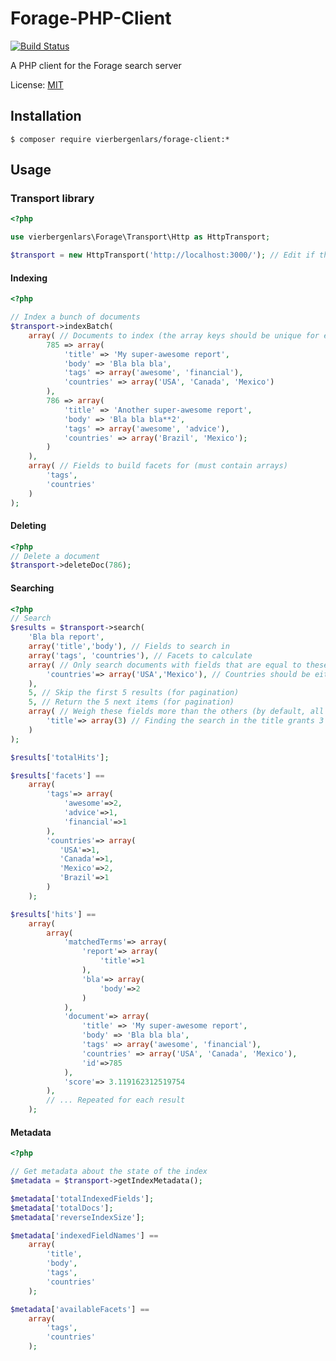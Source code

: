 Forage-PHP-Client
================

[![Build Status](https://travis-ci.org/vierbergenlars/Forage-PHP-Client.png?branch=master)](https://travis-ci.org/vierbergenlars/Forage-PHP-Client)

A PHP client for the Forage search server

License: [MIT](https://github.com/vierbergenlars/Forage-PHP-Client/blob/master/LICENSE)

## Installation

`$ composer require vierbergenlars/forage-client:*`

## Usage

### Transport library

```php
<?php

use vierbergenlars\Forage\Transport\Http as HttpTransport;

$transport = new HttpTransport('http://localhost:3000/'); // Edit if the Forage server lives somewhere else

```

#### Indexing

```php
<?php

// Index a bunch of documents
$transport->indexBatch(
    array( // Documents to index (the array keys should be unique for each document on the server)
        785 => array(
            'title' => 'My super-awesome report',
            'body' => 'Bla bla bla',
            'tags' => array('awesome', 'financial'),
            'countries' => array('USA', 'Canada', 'Mexico')
        ),
        786 => array(
            'title' => 'Another super-awesome report',
            'body' => 'Bla bla bla**2',
            'tags' => array('awesome', 'advice'),
            'countries' => array('Brazil', 'Mexico');
        )
    ),
    array( // Fields to build facets for (must contain arrays)
        'tags',
        'countries'
    )
);
```

#### Deleting

```php
<?php
// Delete a document
$transport->deleteDoc(786);
```

#### Searching

```php
<?php
// Search
$results = $transport->search(
    'Bla bla report',
    array('title','body'), // Fields to search in
    array('tags', 'countries'), // Facets to calculate
    array( // Only search documents with fields that are equal to these values
        'countries'=> array('USA','Mexico'), // Countries should be either USA or Mexico
    ),
    5, // Skip the first 5 results (for pagination)
    5, // Return the 5 next items (for pagination)
    array( // Weigh these fields more than the others (by default, all fields are weighed 1)
        'title'=> array(3) // Finding the search in the title grants 3 times more points than finding it elsewhere
    )
);

$results['totalHits'];

$results['facets'] ==
    array(
        'tags'=> array(
            'awesome'=>2,
            'advice'=>1,
            'financial'=>1
        ),
        'countries'=> array(
           'USA'=>1,
           'Canada'=>1,
           'Mexico'=>2,
           'Brazil'=>1
        )
    );

$results['hits'] ==
    array(
        array(
            'matchedTerms'=> array(
                'report'=> array(
                    'title'=>1
                ),
                'bla'=> array(
                    'body'=>2
                )
            ),
            'document'=> array(
                'title' => 'My super-awesome report',
                'body' => 'Bla bla bla',
                'tags' => array('awesome', 'financial'),
                'countries' => array('USA', 'Canada', 'Mexico'),
                'id'=>785
            ),
            'score'=> 3.119162312519754
        ),
        // ... Repeated for each result
    );

```

#### Metadata

```php
<?php

// Get metadata about the state of the index
$metadata = $transport->getIndexMetadata();

$metadata['totalIndexedFields'];
$metadata['totalDocs'];
$metadata['reverseIndexSize'];

$metadata['indexedFieldNames'] ==
    array(
        'title',
        'body',
        'tags',
        'countries'
    );

$metadata['availableFacets'] ==
    array(
        'tags',
        'countries'
    );
```
